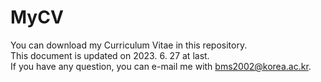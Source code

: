 # MyCV
You can download my Curriculum Vitae in this repository.\
This document is updated on 2023. 6. 27 at last.\
If you have any question, you can e-mail me with bms2002@korea.ac.kr. 
